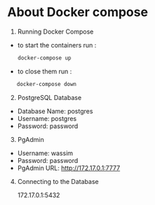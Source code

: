 # About Docker compose

1. Running Docker Compose
   
- to start the containers run :
   ```bash
   docker-compose up
   ```

- to close them run :
```bash
   docker-compose down
```
   
   

2. PostgreSQL Database

- Database Name: postgres
- Username: postgres
- Password: password

3. PgAdmin

- Username: wassim
- Password: password
- PgAdmin URL: http://172.17.0.1:7777

4. Connecting to the Database

   172.17.0.1:5432
